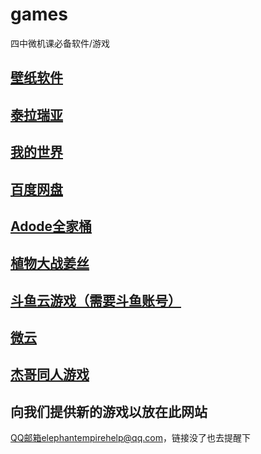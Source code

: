 # games
四中微机课必备软件/游戏


## [壁纸软件](https://share.weiyun.com/s2lUrQ4e)

## [泰拉瑞亚](https://share.weiyun.com/2prznlDO)

## [我的世界](https://share.weiyun.com/YW5YbdL6)

## [百度网盘](https://pan.baidu.com/download)

## [Adode全家桶](https://share.weiyun.com/q5J7YSR8)

## [植物大战姜丝](https://share.weiyun.com/OpbQcxtK)

## [斗鱼云游戏（需要斗鱼账号）](https://cloudgame.douyu.com/directory)

## [微云](www.weiyun.com)

## [杰哥同人游戏](https://share.weiyun.com/dfXavi0P)


## 向我们提供新的游戏以放在此网站

QQ邮箱elephantempirehelp@qq.com，链接没了也去提醒下
